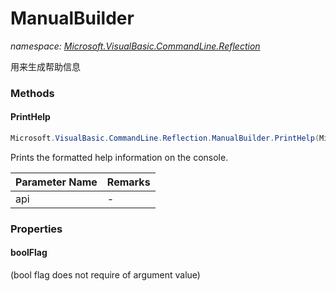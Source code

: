 ﻿# ManualBuilder
_namespace: <a href="#" onClick="load('/docs/Microsoft.VisualBasic.CommandLine.Reflection/index.md')">Microsoft.VisualBasic.CommandLine.Reflection</a>_

用来生成帮助信息



### Methods

#### PrintHelp
```csharp
Microsoft.VisualBasic.CommandLine.Reflection.ManualBuilder.PrintHelp(Microsoft.VisualBasic.CommandLine.Reflection.EntryPoints.APIEntryPoint)
```
Prints the formatted help information on the console.

|Parameter Name|Remarks|
|--------------|-------|
|api|-|



### Properties

#### boolFlag
(bool flag does not require of argument value)
